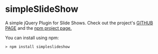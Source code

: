 # simpleSlideShow

A simple jQuery Plugin for Slide Shows. Check out the project's [GITHUB PAGE](https://michaeldfaber.github.io/simpleSlideShow/) and the [npm project page.](https://www.npmjs.com/package/simpleslideshow)

You can install using npm:

~~~~
> npm install simpleslideshow
~~~~